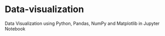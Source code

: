 # Data-visualization
Data Visualization using Python, Pandas, NumPy and Matplotlib in Jupyter Notebook 

